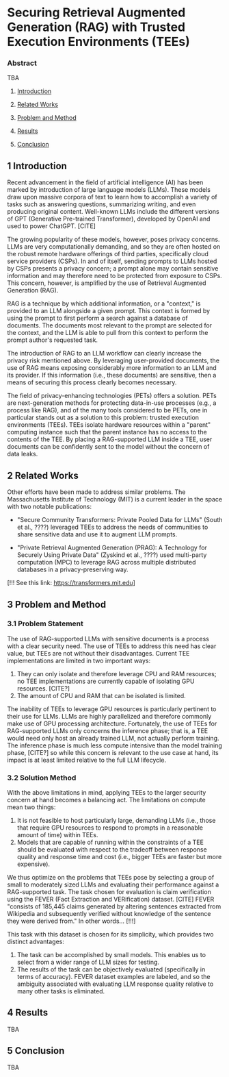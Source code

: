 # Securing Retrieval Augmented Generation (RAG) with Trusted Execution Environments (TEEs)

### Abstract

TBA

1. [Introduction](#1-introduction)

2. [Related Works](#2-related-works)

3. [Problem and Method](#3-problem-and-method)

4. [Results](#4-results)

5. [Conclusion](#5-conclusion)

## 1 Introduction

Recent advancement in the field of artificial intelligence (AI) has been marked by introduction of large language models (LLMs). These models draw upon massive corpora of text to learn how to accomplish a variety of tasks such as answering questions, summarizing writing, and even producing original content. Well-known LLMs include the different versions of GPT (Generative Pre-trained Transformer), developed by OpenAI and used to power ChatGPT. [CITE]

The growing popularity of these models, however, poses privacy concerns. LLMs are very computationally demanding, and so they are often hosted on the robust remote hardware offerings of third parties, specifically cloud service providers (CSPs). In and of itself, sending prompts to LLMs hosted by CSPs presents a privacy concern; a prompt alone may contain sensitive information and may therefore need to be protected from exposure to CSPs. This concern, however, is amplified by the use of Retrieval Augmented Generation (RAG).

RAG is a technique by which additional information, or a "context," is provided to an LLM alongside a given prompt. This context is formed by using the prompt to first perform a search against a database of documents. The documents most relevant to the prompt are selected for the context, and the LLM is able to pull from this context to perform the prompt author's requested task.

The introduction of RAG to an LLM workflow can clearly increase the privacy risk mentioned above. By leveraging user-provided documents, the use of RAG means exposing considerably more information to an LLM and its provider. If this information (i.e., these documents) are sensitive, then a means of securing this process clearly becomes necessary.

The field of privacy-enhancing technologies (PETs) offers a solution. PETs are next-generation methods for protecting data-in-use processes (e.g., a process like RAG), and of the many tools considered to be PETs, one in particular stands out as a solution to this problem: trusted execution environments (TEEs). TEEs isolate hardware resources within a "parent" computing instance such that the parent instance has no access to the contents of the TEE. By placing a RAG-supported LLM inside a TEE, user documents can be confidently sent to the model without the concern of data leaks.

## 2 Related Works

Other efforts have been made to address similar problems. The Massachusetts Institute of Technology (MIT) is a current leader in the space with two notable publications:

- "Secure Community Transformers: Private Pooled Data for LLMs" (South et al., ????) leveraged TEEs to address the needs of communities to share sensitive data and use it to augment LLM prompts.

- "Private Retrieval Augmented Generation (PRAG): A Technology for Securely Using Private Data" (Zyskind et al., ????) used multi-party computation (MPC) to leverage RAG across multiple distributed databases in a privacy-preserving way.

[!!! See this link: https://transformers.mit.edu]

## 3 Problem and Method

### 3.1 Problem Statement

The use of RAG-supported LLMs with sensitive documents is a process with a clear security need. The use of TEEs to address this need has clear value, but TEEs are not without their disadvantages. Current TEE implementations are limited in two important ways:

1. They can only isolate and therefore leverage CPU and RAM resources; no TEE implementations are currently capable of isolating GPU resources. [CITE?]
2. The amount of CPU and RAM that can be isolated is limited.

The inability of TEEs to leverage GPU resources is particularly pertinent to their use for LLMs. LLMs are highly parallelized and therefore commonly make use of GPU processing architecture. Fortunately, the use of TEEs for RAG-supported LLMs only concerns the inference phase; that is, a TEE would need only host an already trained LLM, not actually perform training. The inference phase is much less compute intensive than the model training phase, [CITE?] so while this concern is relevant to the use case at hand, its impact is at least limited relative to the full LLM lifecycle.

### 3.2 Solution Method

With the above limitations in mind, applying TEEs to the larger security concern at hand becomes a balancing act. The limitations on compute mean two things:

1. It is not feasible to host particularly large, demanding LLMs (i.e., those that require GPU resources to respond to prompts in a reasonable amount of time) within TEEs.
2. Models that are capable of running within the constraints of a TEE should be evaluated with respect to the tradeoff between response quality and response time and cost (i.e., bigger TEEs are faster but more expensive).

We thus optimize on the problems that TEEs pose by selecting a group of small to moderately sized LLMs and evaluating their performance against a RAG-supported task. The task chosen for evaluation is claim verification using the FEVER (Fact Extraction and VERification) dataset. [CITE] FEVER "consists of 185,445 claims generated by altering sentences extracted from Wikipedia and subsequently verified without knowledge of the sentence they were derived from." In other words... [!!!]

This task with this dataset is chosen for its simplicity, which provides two distinct advantages:

1. The task can be accomplished by small models. This enables us to select from a wider range of LLM sizes for testing.
2. The results of the task can be objectively evaluated (specifically in terms of accuracy). FEVER dataset examples are labeled, and so the ambiguity associated with evaluating LLM response quality relative to many other tasks is eliminated.

## 4 Results

TBA

## 5 Conclusion

TBA
